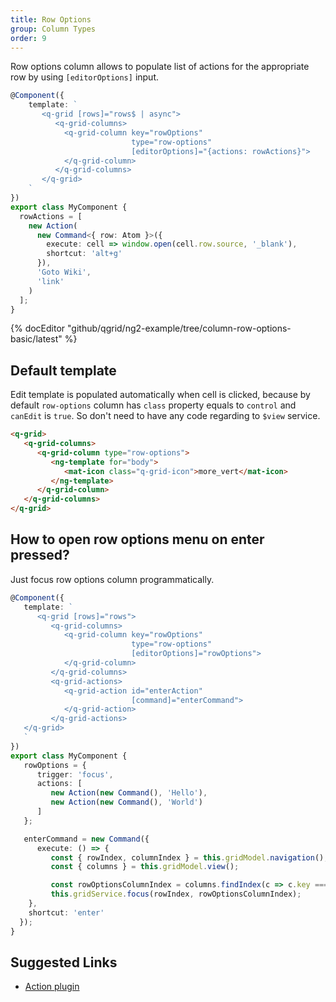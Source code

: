 ```yaml
---
title: Row Options
group: Column Types
order: 9
---
```


Row options column allows to populate list of actions for the appropriate row by using `[editorOptions]` input.

```typescript
@Component({
    template: `
       <q-grid [rows]="rows$ | async">
          <q-grid-columns>
            <q-grid-column key="rowOptions"
                           type="row-options"
                           [editorOptions]="{actions: rowActions}">
            </q-grid-column>
          </q-grid-columns>
       </q-grid>
    `
})
export class MyComponent {
  rowActions = [
    new Action(
      new Command<{ row: Atom }>({
        execute: cell => window.open(cell.row.source, '_blank'),
        shortcut: 'alt+g'
      }),
      'Goto Wiki',
      'link'
    )
  ];
}
```

{% docEditor "github/qgrid/ng2-example/tree/column-row-options-basic/latest" %}

## Default template

Edit template is populated automatically when cell is clicked, because by default `row-options` column has `class` property equals to `control` and `canEdit` is `true`. So don't need to have any code regarding to `$view` service.

```html
<q-grid>
   <q-grid-columns>
      <q-grid-column type="row-options">
         <ng-template for="body">
            <mat-icon class="q-grid-icon">more_vert</mat-icon>
         </ng-template>
      </q-grid-column>
   </q-grid-columns>
</q-grid>
```

## How to open row options menu on enter pressed?

Just focus row options column programmatically.

```typescript
@Component({
   template: `
      <q-grid [rows]="rows">
         <q-grid-columns>
            <q-grid-column key="rowOptions"
                           type="row-options"
                           [editorOptions]="rowOptions">
            </q-grid-column>
         </q-grid-columns>
         <q-grid-actions>
            <q-grid-action id="enterAction"
                           [command]="enterCommand">
            </q-grid-action>
         </q-grid-actions>
   </q-grid>
   `
})
export class MyComponent {
   rowOptions = {
      trigger: 'focus',
      actions: [
         new Action(new Command(), 'Hello'),
         new Action(new Command(), 'World')
      ]
   };

   enterCommand = new Command({
      execute: () => {
         const { rowIndex, columnIndex } = this.gridModel.navigation();
         const { columns } = this.gridModel.view();

         const rowOptionsColumnIndex = columns.findIndex(c => c.key === 'rowOptions');
         this.gridService.focus(rowIndex, rowOptionsColumnIndex);
    },
    shortcut: 'enter'
  });
}
```

## Suggested Links

* [Action plugin](/plugin/action.html)